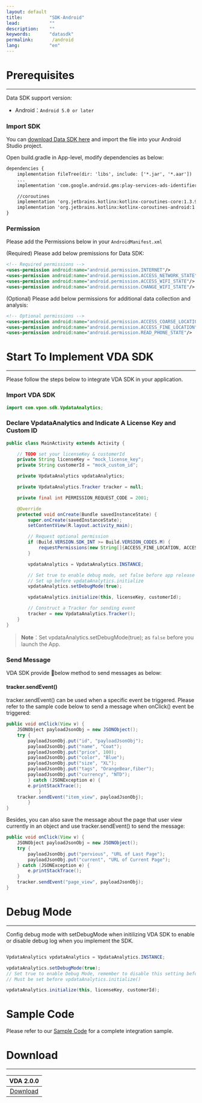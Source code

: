 ```yaml
---
layout: default
title:          "SDK-Android"
lead:           ""
description:    ""
keywords:       "datasdk"
permalink:       /android
lang:           "en"
---
```


# Prerequisites
---
Data SDK support version:

* Android：`Android 5.0 or later`


### Import SDK
You can [download Data SDK here][1] and import the file into your Android Studio project.

Open build.gradle in App-level, modify dependencies as below:

```xml
dependencies {
    implementation fileTree(dir: 'libs', include: ['*.jar', '*.aar'])
    ...
    implementation 'com.google.android.gms:play-services-ads-identifier:17.0.0'

    //coroutines
    implementation 'org.jetbrains.kotlinx:kotlinx-coroutines-core:1.3.9'
    implementation 'org.jetbrains.kotlinx:kotlinx-coroutines-android:1.3.9'
}
```

### Permission
Please add the Permissions below in your `AndroidManifest.xml`

(Required) Please add below premissions for Data SDK:

```xml
<!-- Required permissions -->
<uses-permission android:name="android.permission.INTERNET"/>
<uses-permission android:name="android.permission.ACCESS_NETWORK_STATE"/>
<uses-permission android:name="android.permission.ACCESS_WIFI_STATE"/>
<uses-permission android:name="android.permission.CHANGE_WIFI_STATE"/>
```

(Optional) Please add below permissions for additional data collection and analysis:

```xml
<!-- Optional permissions -->
<uses-permission android:name="android.permission.ACCESS_COARSE_LOCATION"/>
<uses-permission android:name="android.permission.ACCESS_FINE_LOCATION"/>
<uses-permission android:name="android.permission.READ_PHONE_STATE"/>
```


# Start To Implement VDA SDK
---
Please follow the steps below to integrate VDA SDK in your application.

### Import VDA SDK

```java
import com.vpon.sdk.VpdataAnalytics;
```

### Declare VpdataAnalytics and Indicate A License Key and Custom ID

```java
public class MainActivity extends Activity {

    // TODO set your licenseKey & customerId
    private String licenseKey = "mock_license_key";
    private String customerId = "mock_custom_id";

    private VpdataAnalytics vpdataAnalytics;

    private VpdataAnalytics.Tracker tracker = null;

    private final int PERMISSION_REQUEST_CODE = 2001;

    @Override
    protected void onCreate(Bundle savedInstanceState) {
        super.onCreate(savedInstanceState);
        setContentView(R.layout.activity_main);

        // Request optional permission
        if (Build.VERSION.SDK_INT >= Build.VERSION_CODES.M) {
            requestPermissions(new String[]{ACCESS_FINE_LOCATION, ACCESS_COARSE_LOCATION, READ_PHONE_STATE}, PERMISSION_REQUEST_CODE);
        }

        vpdataAnalytics = VpdataAnalytics.INSTANCE;

        // Set true to enable debug mode, set false before app release
        // Set up before vpdataAnalytics.initialize
        vpdataAnalytics.setDebugMode(true);

        vpdataAnalytics.initialize(this, licenseKey, customerId);

        // Construct a Tracker for sending event
        tracker = new VpdataAnalytics.Tracker();
    }
}

```

> **Note**：Set vpdataAnalytics.setDebugMode(true); as `false` before you launch the App.



### Send Message
VDA SDK provide below method to send messages as below:

#### tracker.sendEvent()
tracker.sendEvent() can be used when a specific event be triggered. Please refer to the sample code below to send a message when onClick() event be triggered:

```java
public void onClick(View v) {
	JSONObject payloadJsonObj = new JSONObject();
	try {
		payloadJsonObj.put("id", "payloadJsonObj");
		payloadJsonObj.put("name", "Coat");
		payloadJsonObj.put("price", 100);
		payloadJsonObj.put("color", "Blue");
		payloadJsonObj.put("size", "XL");
		payloadJsonObj.put("tags", "OrangeBear,fiber");
		payloadJsonObj.put("currency", "NTD");
		} catch (JSONException e) {
		e.printStackTrace();
	        }
	tracker.sendEvent("item_view", payloadJsonObj);
        }
}
```

Besides, you can also save the message about the page that user view currently in an object and use tracker.sendEvent() to send the message:

```java
public void onClick(View v) {
	JSONObject payloadJsonObj = new JSONObject();
	try {
		payloadJsonObj.put("pervious", "URL of Last Page");
		payloadJsonObj.put("current", "URL of Current Page");
	} catch (JSONException e) {
		e.printStackTrace();
	}
	tracker.sendEvent("page_view", payloadJsonObj);
}
```


# Debug Mode
---
Config debug mode with setDebugMode when initilizing VDA SDK to enable or disable debug log when you implement the SDK.


```java

VpdataAnalytics vpdataAnalytics = VpdataAnalytics.INSTANCE;

vpdataAnalytics.setDebugMode(true);
// Set true to enable Debug Mode, remember to disable this setting before app release!
// Must be set before vpdataAnalytics.initialize()

vpdataAnalytics.initialize(this, licenseKey, customerId);
```

# Sample Code
Please refer to our [Sample Code](https://github.com/vpon-sdk/Vpon-Android-Analytics) for a complete integration sample.

# Download
---

|VDA 2.0.0|
|:-------:|
|[Download][1]|


[1]: assets/download/vpon-data-sdk-v200-release.aar
